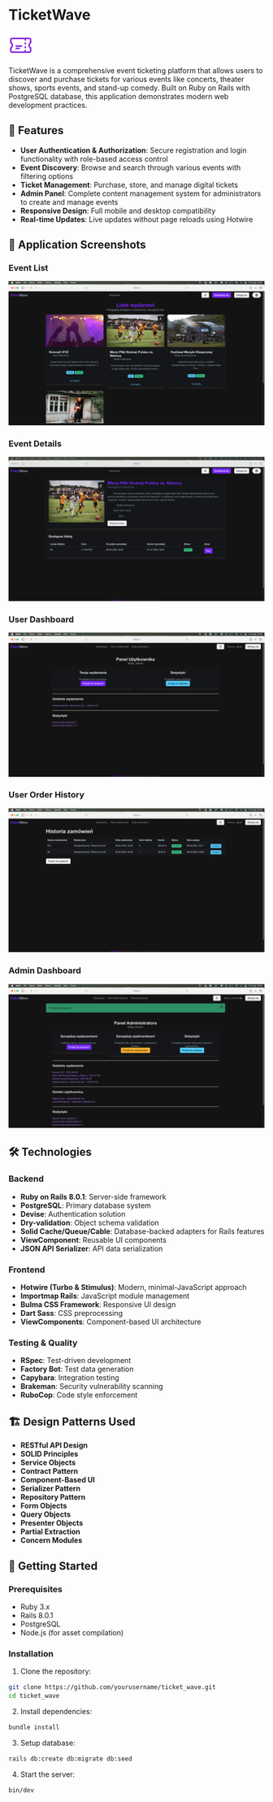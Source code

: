 # TicketWave

![TicketWave Logo](app/assets/images/ticket_icon.svg)

TicketWave is a comprehensive event ticketing platform that allows users to discover and purchase tickets for various events like concerts, theater shows, sports events, and stand-up comedy. Built on Ruby on Rails with PostgreSQL database, this application demonstrates modern web development practices.

## 🌟 Features

- **User Authentication & Authorization**: Secure registration and login functionality with role-based access control
- **Event Discovery**: Browse and search through various events with filtering options
- **Ticket Management**: Purchase, store, and manage digital tickets
- **Admin Panel**: Complete content management system for administrators to create and manage events
- **Responsive Design**: Full mobile and desktop compatibility
- **Real-time Updates**: Live updates without page reloads using Hotwire

## 📸 Application Screenshots

### Event List
![Event List](app/assets/images/readme/event_list.png)

### Event Details
![Event Details](app/assets/images/readme/event_details.png)

### User Dashboard
![User Dashboard](app/assets/images/readme/users_dashboard.png)

### User Order History 
![User Order History](app/assets/images/readme/users_order_history.png)

### Admin Dashboard
![Admin Dashboard](app/assets/images/readme/admins_dashboard.png)

## 🛠️ Technologies

### Backend
- **Ruby on Rails 8.0.1**: Server-side framework
- **PostgreSQL**: Primary database system
- **Devise**: Authentication solution
- **Dry-validation**: Object schema validation
- **Solid Cache/Queue/Cable**: Database-backed adapters for Rails features
- **ViewComponent**: Reusable UI components
- **JSON API Serializer**: API data serialization

### Frontend
- **Hotwire (Turbo & Stimulus)**: Modern, minimal-JavaScript approach
- **Importmap Rails**: JavaScript module management
- **Bulma CSS Framework**: Responsive UI design
- **Dart Sass**: CSS preprocessing
- **ViewComponents**: Component-based UI architecture

### Testing & Quality
- **RSpec**: Test-driven development
- **Factory Bot**: Test data generation
- **Capybara**: Integration testing
- **Brakeman**: Security vulnerability scanning
- **RuboCop**: Code style enforcement

## 🏗️ Design Patterns Used

- **RESTful API Design**
- **SOLID Principles**
- **Service Objects**
- **Contract Pattern**
- **Component-Based UI**
- **Serializer Pattern**
- **Repository Pattern**
- **Form Objects**
- **Query Objects**
- **Presenter Objects**
- **Partial Extraction**
- **Concern Modules**

## 🚀 Getting Started

### Prerequisites
- Ruby 3.x
- Rails 8.0.1
- PostgreSQL
- Node.js (for asset compilation)

### Installation

1. Clone the repository:
```bash
git clone https://github.com/yourusername/ticket_wave.git
cd ticket_wave
```

2. Install dependencies:
```bash
bundle install
```

3. Setup database:
```bash
rails db:create db:migrate db:seed
```

4. Start the server:
```bash
bin/dev
```
